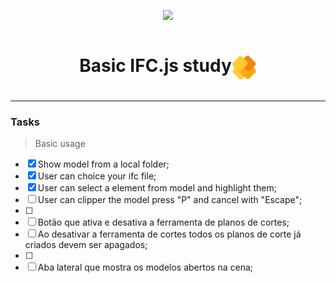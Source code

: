 <p align="center">
<img src="http://img.shields.io/static/v1?label=STATUS&message=EM%20DESENVOLVIMENTO&color=GREEN&style=for-the-badge"/>
</p>

<div align="center" style="display:flex; justify-content: center; align-items: center; gap:0.5rem;">
  <h1>Basic IFC.js study
    <img src="./public/images/ifcjs-logo.png" width=40 height= 40 align="right">
  </h1>
</div>

___

### Tasks
>Basic usage
- [x] Show model from a local folder;
- [x] User can choice your ifc file;
- [x] User can select a element from model and highlight them;
- [ ] User can clipper the model press "P" and cancel with "Escape";
- [ ] 
- [ ] Botão que ativa e desativa a ferramenta de planos de cortes;
- [ ] Ao desativar a ferramenta de cortes todos os planos de corte já criados devem ser apagados;
- [ ] 
- [ ] Aba lateral que mostra os modelos abertos na cena;

